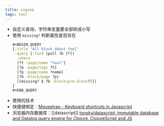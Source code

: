 ```yaml
---
title: Logseq
tags: tool
---
```


- 自定义查询，字符串变量要全部转成小写
- 使用 `missing?` 判断属性是否存在
  ```clojure
  #+BEGIN_QUERY
  {:title "All block about tool"
   :query [:find (pull ?b [*])
    :where
    [?t :page/name "tool"]
    [?p :page/tags ?t]
    [?p :page/name ?name]
    [?b :block/page ?p]
    [(missing? $ ?b :block/pre-block?)]]
  }
  #+END_QUERY
  ```
- 使用的技术
- 快捷键绑定：[Mousetrap - Keyboard shortcuts in Javascript](https://craig.is/killing/mice)
- 浏览器内存数据库：[[datascript]]
  [tonsky/datascript: Immutable database and Datalog query engine for Clojure, ClojureScript and JS](https://github.com/tonsky/datascript)